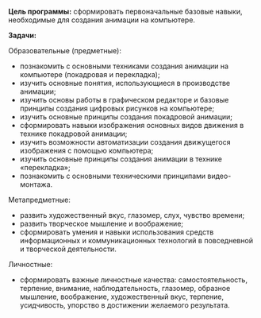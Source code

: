 **Цель программы:** сформировать первоначальные базовые навыки, необходимые для создания анимации на компьютере.

**Задачи:**

Образовательные (предметные):
- познакомить с основными техниками создания анимации на компьютере (покадровая и перекладка);
- изучить основные понятия, использующиеся в производстве анимации;
- изучить основы работы в графическом редакторе и базовые принципы создания цифровых рисунков на компьютере;
- изучить основные принципы создания покадровой анимации;
- сформировать навыки изображения основных видов движения в технике покадровой анимации;
- изучить возможности автоматизации создания движущегося изображения с помощью компьютера;
- изучить основные принципы создания анимации в технике «перекладка»;
- познакомить с основными техническими принципами видео-монтажа.

Метапредметные:
- развить художественный вкус, глазомер, слух, чувство времени;
- развить творческое мышление и воображение;
- сформировать умения и навыки использования средств информационных и коммуникационных технологий в повседневной и творческой деятельности.

Личностные:
- сформировать важные личностные качества: самостоятельность, терпение, внимание, наблюдательность, глазомер, образное мышление, воображение,  художественный вкус, терпение, усидчивость, упорство в достижении желаемого результата.
